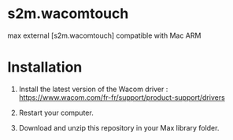 # s2m.wacomtouch
max external [s2m.wacomtouch] compatible with Mac ARM

# Installation

1) Install the latest version of the Wacom driver : 
https://www.wacom.com/fr-fr/support/product-support/drivers

2) Restart your computer.

3) Download and unzip this repository in your Max library folder.
